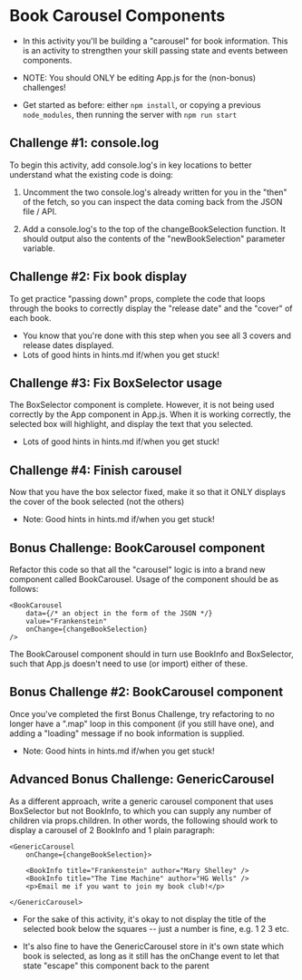 # Book Carousel Components

- In this activity you'll be building a "carousel" for book information.  This
  is an activity to strengthen your skill passing state and events between
  components.

- NOTE: You should ONLY be editing App.js for the (non-bonus) challenges!

- Get started as before: either `npm install`, or copying a previous
  `node_modules`, then running the server with `npm run start`



Challenge #1: console.log
------------------------------------------------------------

To begin this activity, add console.log's in key locations to better understand
what the existing code is doing:

1. Uncomment the two console.log's already written for you in the "then" of the
fetch, so you can inspect the data coming back from the JSON file / API.

2. Add a console.log's to the top of the changeBookSelection function.  It
should output also the contents of the "newBookSelection" parameter variable.



Challenge #2: Fix book display
------------------------------------------------------------

To get practice "passing down" props, complete the code that loops through the
books to correctly display the "release date" and the "cover" of each book.

- You know that you're done with this step when you see all 3 covers and
  release dates displayed.
- Lots of good hints in hints.md if/when you get stuck!



Challenge #3: Fix BoxSelector usage
----------------------

The BoxSelector component is complete. However, it is not being used correctly
by the App component in App.js. When it is working correctly, the selected box
will highlight, and display the text that you selected.

- Lots of good hints in hints.md if/when you get stuck!



Challenge #4: Finish carousel
----------------------

Now that you have the box selector fixed, make it so that it ONLY displays the
cover of the book selected (not the others)

- Note: Good hints in hints.md if/when you get stuck!



Bonus Challenge: BookCarousel component
----------------------

Refactor this code so that all the "carousel" logic is into a brand new
component called BookCarousel.  Usage of the component should be as follows:

    <BookCarousel
        data={/* an object in the form of the JSON */}
        value="Frankenstein"
        onChange={changeBookSelection}
    />


The BookCarousel component should in turn use BookInfo and BoxSelector, such
that App.js doesn't need to use (or import) either of these.





Bonus Challenge #2: BookCarousel component
-----------------------------------

Once you've completed the first Bonus Challenge, try refactoring to no longer
have a ".map" loop in this component (if you still have one), and adding a
"loading" message if no book information is supplied.

- Note: Good hints in hints.md if/when you get stuck!


Advanced Bonus Challenge: GenericCarousel
-----------------------------------

As a different approach, write a generic carousel component that uses
BoxSelector but not BookInfo, to which you can supply any number of children
via props.children. In other words, the following should work to display a
carousel of 2 BookInfo and 1 plain paragraph:


    <GenericCarousel
        onChange={changeBookSelection}>

        <BookInfo title="Frankenstein" author="Mary Shelley" />
        <BookInfo title="The Time Machine" author="HG Wells" />
        <p>Email me if you want to join my book club!</p>

    </GenericCarousel>


- For the sake of this activity, it's okay to not display the title of the
  selected book below the squares -- just a number is fine, e.g. 1 2 3 etc.

- It's also fine to have the GenericCarousel store in it's own state which book
  is selected, as long as it still has the onChange event to let that state
  "escape" this component back to the parent



